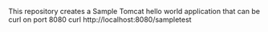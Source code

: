 This repository creates a Sample Tomcat hello world application that can be curl on port 8080
curl http://localhost:8080/sampletest  
